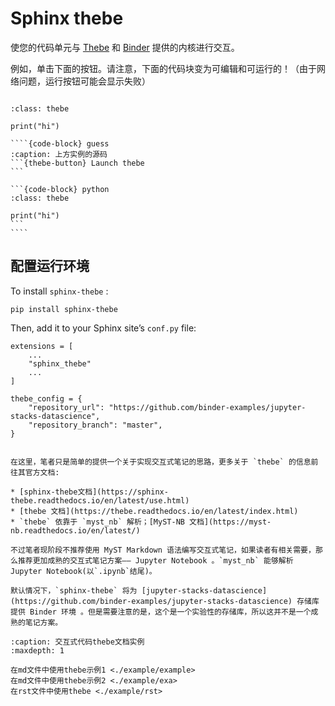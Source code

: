 
# Sphinx thebe

使您的代码单元与 [Thebe](http://thebelab.readthedocs.org/) 和 [Binder](https://mybinder.org) 提供的内核进行交互。

例如，单击下面的按钮。请注意，下面的代码块变为可编辑和可运行的！（由于网络问题，运行按钮可能会显示失败）

```{thebe-button} Launch thebe
```

```{code-block} python
:class: thebe

print("hi")
```

`````{toggle}
````{code-block} guess
:caption: 上方实例的源码
```{thebe-button} Launch thebe
```

```{code-block} python
:class: thebe

print("hi")
```
````
`````

## 配置运行环境

To install `sphinx-thebe` :

```{code-block} powershell
pip install sphinx-thebe
```

Then, add it to your Sphinx site’s `conf.py` file:

```{code-block} python
extensions = [
    ...
    "sphinx_thebe"
    ...
]

thebe_config = {
    "repository_url": "https://github.com/binder-examples/jupyter-stacks-datascience",
    "repository_branch": "master",
}
```

```{seealso}

在这里，笔者只是简单的提供一个关于实现交互式笔记的思路，更多关于 `thebe` 的信息前往其官方文档:

* [sphinx-thebe文档](https://sphinx-thebe.readthedocs.io/en/latest/use.html)
* [thebe 文档](https://thebe.readthedocs.io/en/latest/index.html)
* `thebe` 依靠于 `myst_nb` 解析；[MyST-NB 文档](https://myst-nb.readthedocs.io/en/latest/)

不过笔者现阶段不推荐使用 MyST Markdown 语法编写交互式笔记，如果读者有相关需要，那么推荐更加成熟的交互式笔记方案—— Jupyter Notebook 。`myst_nb` 能够解析 Jupyter Notebook(以`.ipynb`结尾)。
```

```{warning}
默认情况下，`sphinx-thebe` 将为 [jupyter-stacks-datascience](https://github.com/binder-examples/jupyter-stacks-datascience) 存储库提供 Binder 环境 。但是需要注意的是，这个是一个实验性的存储库，所以这并不是一个成熟的笔记方案。
```

```{toctree}
:caption: 交互式代码thebe文档实例
:maxdepth: 1

在md文件中使用thebe示例1 <./example/example>
在md文件中使用thebe示例2 <./example/exa>
在rst文件中使用thebe <./example/rst>
```
